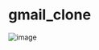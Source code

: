 # gmail_clone <br>
![image](https://user-images.githubusercontent.com/110189253/225878036-a31be8e4-2a84-436b-87a6-80cca83b17fb.png)


